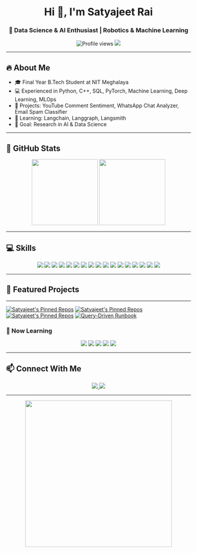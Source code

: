 <!-- GitHub Profile README for Satyajeet Rai -->

<h1 align="center">Hi 👋, I'm Satyajeet Rai</h1>
<h3 align="center">🚀 Data Science & AI Enthusiast | Robotics & Machine Learning</h3>

<p align="center">
  <img src="https://komarev.com/ghpvc/?username=satyajeetrai007&color=brightgreen" alt="Profile views" />
  <img src="https://img.shields.io/badge/Status-Open%20for%20Collaboration-brightgreen" />
<!--   <img src="https://img.shields.io/badge/🌎-Portfolio-blue" /> -->
</p>

---

## 🔥 About Me
- 🎓 Final Year B.Tech Student at NIT Meghalaya  
- 💻 Experienced in Python, C++, SQL, PyTorch, Machine Learning, Deep Learning, MLOps  
- 🤖 Projects: YouTube Comment Sentiment, WhatsApp Chat Analyzer, Email Spam Classifier  
- 🌱 Learning: Langchain, Langgraph, Langsmith  
- 🎯 Goal: Research in AI & Data Science  

---

## 🌈 GitHub Stats
<p align="center">
  <img height="180em" src="https://github-readme-stats.vercel.app/api?username=satyajeetrai007&show_icons=true&theme=radical&count_private=true" />
  <img height="180em" src="https://github-readme-stats.vercel.app/api/top-langs/?username=satyajeetrai007&layout=compact&theme=radical&exclude_repo=robot-project" />
</p>

---

## 💻 Skills
<p align="center">
  <!-- Programming -->
  <img src="https://img.shields.io/badge/Python-3.11-gradient?style=for-the-badge&logo=python&logoColor=white" />
  <img src="https://img.shields.io/badge/C++-11-gradient?style=for-the-badge&logo=c%2B%2B&logoColor=white" />
  <img src="https://img.shields.io/badge/SQL-gradient?style=for-the-badge&logo=mysql&logoColor=white" />

  <!-- AI / ML -->
  <img src="https://img.shields.io/badge/PyTorch-gradient?style=for-the-badge&logo=pytorch&logoColor=white" />
  <img src="https://img.shields.io/badge/OpenCV-gradient?style=for-the-badge&logo=opencv&logoColor=white" />
  <img src="https://img.shields.io/badge/Deep_Learning-gradient?style=for-the-badge" />
  <img src="https://img.shields.io/badge/Machine_Learning-gradient?style=for-the-badge" />
  <img src="https://img.shields.io/badge/MLOps-gradient?style=for-the-badge" />

  <!-- Core CS & Math -->
  <img src="https://img.shields.io/badge/DSA-gradient?style=for-the-badge" />
  <img src="https://img.shields.io/badge/OOP-gradient?style=for-the-badge" />
  <img src="https://img.shields.io/badge/Statistics-gradient?style=for-the-badge" />
  <img src="https://img.shields.io/badge/Linear_Algebra-gradient?style=for-the-badge" />
  <img src="https://img.shields.io/badge/Probability-gradient?style=for-the-badge" />
  <img src="https://img.shields.io/badge/Calculus-gradient?style=for-the-badge" />

  <!-- Tools -->
  <img src="https://img.shields.io/badge/Git-gradient?style=for-the-badge&logo=git&logoColor=white" />
  <img src="https://img.shields.io/badge/VSCode-gradient?style=for-the-badge&logo=visual-studio-code&logoColor=white" />
  <img src="https://img.shields.io/badge/Flask-gradient?style=for-the-badge" />
</p>

---

## 🌟 Featured Projects

---
<!-- GitHub Readme Stats: Pinned Repos -->
[![Satyajeet's Pinned Repos](https://github-readme-stats.vercel.app/api/pin/?username=satyajeetrai007&repo=Youtube-Comment-Sentiment-Analysis&theme=radical)](https://github.com/satyajeetrai007/Youtube-Comment-Sentiment-Analysis)
[![Satyajeet's Pinned Repos](https://github-readme-stats.vercel.app/api/pin/?username=satyajeetrai007&repo=Whatsapp-chat-analyzer-MultiFormat&theme=radical)](https://github.com/satyajeetrai007/Whatsapp-chat-analyzer-MultiFormat)
[![Satyajeet's Pinned Repos](https://github-readme-stats.vercel.app/api/pin/?username=satyajeetrai007&repo=SMS-Spam-Classifier&theme=radical)](https://github.com/satyajeetrai007/SMS-Spam-Classifier)
[![Query-Driven Runbook](https://github-readme-stats.vercel.app/api/pin/?username=satyajeetrai007&repo=Query-Driven-Runbook-from-Notion-Knowledge-&theme=radical)](https://github.com/satyajeetrai007/Query-Driven-Runbook-from-Notion-Knowledge-)



### 🌱 Now Learning
<p align="center">
  <img src="https://img.shields.io/badge/Langchain-%23FF6F61?style=for-the-badge&logo=python&logoColor=white" />
  <img src="https://img.shields.io/badge/Langgraph-%2300CFFF?style=for-the-badge&logo=python&logoColor=white" />
  <img src="https://img.shields.io/badge/Langsmith-%23FFCB05?style=for-the-badge&logo=python&logoColor=white" />
  <img src="https://img.shields.io/badge/Advanced_ML-%23C70039?style=for-the-badge&logo=tensorflow&logoColor=white" />
  <img src="https://img.shields.io/badge/IoT_Robotics-%2300A86B?style=for-the-badge&logo=arduino&logoColor=white" />
</p>

---

## 📫 Connect With Me
<p align="center">
  <a href="https://www.linkedin.com/in/satyajeet-rai-336617257/">
    <img src="https://img.shields.io/badge/LinkedIn-0077B5?style=for-the-badge&logo=linkedin&logoColor=white"/>
  </a>
  <a href="mailto:satyajeet0@gmail.com">
    <img src="https://img.shields.io/badge/Email-D14836?style=for-the-badge&logo=gmail&logoColor=white"/>
  </a>
</p>

---

<p align="center">
  <img src="https://media.giphy.com/media/3o7abB06u9bNzA8lu8/giphy.gif" width="400"/>
</p>
